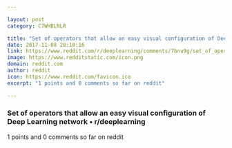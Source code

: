 ```yaml
---

layout: post
category: C7WHBLNLR

title: "Set of operators that allow an easy visual configuration of Deep Learning network • r/deeplearning"
date: 2017-11-08 20:10:16
link: https://www.reddit.com/r/deeplearning/comments/7bnu9g/set_of_operators_that_allow_an_easy_visual/
image: https://www.redditstatic.com/icon.png
domain: reddit.com
author: reddit
icon: https://www.reddit.com/favicon.ico
excerpt: "1 points and 0 comments so far on reddit"

---
```


### Set of operators that allow an easy visual configuration of Deep Learning network • r/deeplearning

1 points and 0 comments so far on reddit
